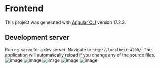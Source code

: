 # Frontend

This project was generated with [Angular CLI](https://github.com/angular/angular-cli) version 17.2.3.

## Development server

Run `ng serve` for a dev server. Navigate to `http://localhost:4200/`. The application will automatically reload if you change any of the source files.
![image](https://github.com/balupawar/angular-frontend/assets/57836867/677e8cfe-114d-40f4-98ac-d5d531b6dcc2)
![image](https://github.com/balupawar/angular-frontend/assets/57836867/f6ffd01a-7094-4b43-95b9-3734da43d3bb)
![image](https://github.com/balupawar/angular-frontend/assets/57836867/797e471d-1798-4d8c-87f0-7ac66824e35e)
![image](https://github.com/balupawar/angular-frontend/assets/57836867/1d1d8f4f-3f22-4ac4-bb9f-f29135679455)
![image](https://github.com/balupawar/angular-frontend/assets/57836867/671f7b97-7983-4143-92b6-d165fd45797c)






